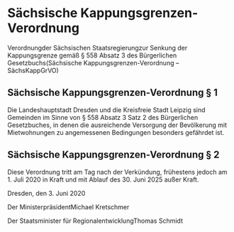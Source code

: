 # Sächsische Kappungsgrenzen-Verordnung

Verordnungder Sächsischen Staatsregierungzur Senkung der Kappungsgrenze gemäß § 558 Absatz 3 des Bürgerlichen Gesetzbuchs(Sächsische Kappungsgrenzen-Verordnung – SächsKappGrVO)

## Sächsische Kappungsgrenzen-Verordnung § 1

Die Landeshauptstadt Dresden und die Kreisfreie Stadt Leipzig sind Gemeinden im Sinne von § 558 Absatz 3 Satz 2 des Bürgerlichen Gesetzbuches, in denen die ausreichende Versorgung der Bevölkerung mit Mietwohnungen zu angemessenen Bedingungen besonders gefährdet ist.


## Sächsische Kappungsgrenzen-Verordnung § 2

Diese Verordnung tritt am Tag nach der Verkündung, frühestens jedoch am 1. Juli 2020 in Kraft und mit Ablauf des 30. Juni 2025 außer Kraft.

Dresden, den 3. Juni 2020

Der MinisterpräsidentMichael Kretschmer

Der Staatsminister für RegionalentwicklungThomas Schmidt

